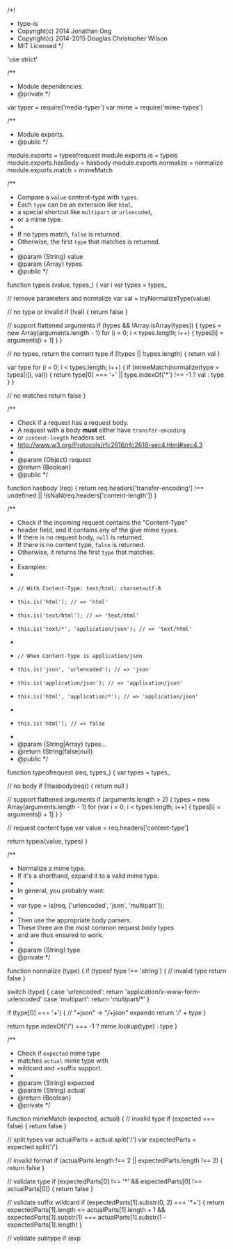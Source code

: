 /*!
 * type-is
 * Copyright(c) 2014 Jonathan Ong
 * Copyright(c) 2014-2015 Douglas Christopher Wilson
 * MIT Licensed
 */

'use strict'

/**
 * Module dependencies.
 * @private
 */

var typer = require('media-typer')
var mime = require('mime-types')

/**
 * Module exports.
 * @public
 */

module.exports = typeofrequest
module.exports.is = typeis
module.exports.hasBody = hasbody
module.exports.normalize = normalize
module.exports.match = mimeMatch

/**
 * Compare a `value` content-type with `types`.
 * Each `type` can be an extension like `html`,
 * a special shortcut like `multipart` or `urlencoded`,
 * or a mime type.
 *
 * If no types match, `false` is returned.
 * Otherwise, the first `type` that matches is returned.
 *
 * @param {String} value
 * @param {Array} types
 * @public
 */

function typeis (value, types_) {
  var i
  var types = types_

  // remove parameters and normalize
  var val = tryNormalizeType(value)

  // no type or invalid
  if (!val) {
    return false
  }

  // support flattened arguments
  if (types && !Array.isArray(types)) {
    types = new Array(arguments.length - 1)
    for (i = 0; i < types.length; i++) {
      types[i] = arguments[i + 1]
    }
  }

  // no types, return the content type
  if (!types || !types.length) {
    return val
  }

  var type
  for (i = 0; i < types.length; i++) {
    if (mimeMatch(normalize(type = types[i]), val)) {
      return type[0] === '+' || type.indexOf('*') !== -1
        ? val
        : type
    }
  }

  // no matches
  return false
}

/**
 * Check if a request has a request body.
 * A request with a body __must__ either have `transfer-encoding`
 * or `content-length` headers set.
 * http://www.w3.org/Protocols/rfc2616/rfc2616-sec4.html#sec4.3
 *
 * @param {Object} request
 * @return {Boolean}
 * @public
 */

function hasbody (req) {
  return req.headers['transfer-encoding'] !== undefined ||
    !isNaN(req.headers['content-length'])
}

/**
 * Check if the incoming request contains the "Content-Type"
 * header field, and it contains any of the give mime `type`s.
 * If there is no request body, `null` is returned.
 * If there is no content type, `false` is returned.
 * Otherwise, it returns the first `type` that matches.
 *
 * Examples:
 *
 *     // With Content-Type: text/html; charset=utf-8
 *     this.is('html'); // => 'html'
 *     this.is('text/html'); // => 'text/html'
 *     this.is('text/*', 'application/json'); // => 'text/html'
 *
 *     // When Content-Type is application/json
 *     this.is('json', 'urlencoded'); // => 'json'
 *     this.is('application/json'); // => 'application/json'
 *     this.is('html', 'application/*'); // => 'application/json'
 *
 *     this.is('html'); // => false
 *
 * @param {String|Array} types...
 * @return {String|false|null}
 * @public
 */

function typeofrequest (req, types_) {
  var types = types_

  // no body
  if (!hasbody(req)) {
    return null
  }

  // support flattened arguments
  if (arguments.length > 2) {
    types = new Array(arguments.length - 1)
    for (var i = 0; i < types.length; i++) {
      types[i] = arguments[i + 1]
    }
  }

  // request content type
  var value = req.headers['content-type']

  return typeis(value, types)
}

/**
 * Normalize a mime type.
 * If it's a shorthand, expand it to a valid mime type.
 *
 * In general, you probably want:
 *
 *   var type = is(req, ['urlencoded', 'json', 'multipart']);
 *
 * Then use the appropriate body parsers.
 * These three are the most common request body types
 * and are thus ensured to work.
 *
 * @param {String} type
 * @private
 */

function normalize (type) {
  if (typeof type !== 'string') {
    // invalid type
    return false
  }

  switch (type) {
    case 'urlencoded':
      return 'application/x-www-form-urlencoded'
    case 'multipart':
      return 'multipart/*'
  }

  if (type[0] === '+') {
    // "+json" -> "*/*+json" expando
    return '*/*' + type
  }

  return type.indexOf('/') === -1
    ? mime.lookup(type)
    : type
}

/**
 * Check if `expected` mime type
 * matches `actual` mime type with
 * wildcard and +suffix support.
 *
 * @param {String} expected
 * @param {String} actual
 * @return {Boolean}
 * @private
 */

function mimeMatch (expected, actual) {
  // invalid type
  if (expected === false) {
    return false
  }

  // split types
  var actualParts = actual.split('/')
  var expectedParts = expected.split('/')

  // invalid format
  if (actualParts.length !== 2 || expectedParts.length !== 2) {
    return false
  }

  // validate type
  if (expectedParts[0] !== '*' && expectedParts[0] !== actualParts[0]) {
    return false
  }

  // validate suffix wildcard
  if (expectedParts[1].substr(0, 2) === '*+') {
    return expectedParts[1].length <= actualParts[1].length + 1 &&
      expectedParts[1].substr(1) === actualParts[1].substr(1 - expectedParts[1].length)
  }

  // validate subtype
  if (exp